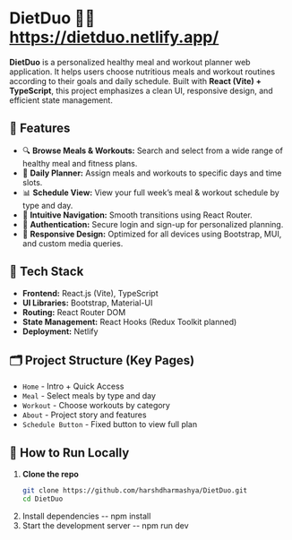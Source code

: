 # DietDuo 🥗💪 https://dietduo.netlify.app/

**DietDuo** is a personalized healthy meal and workout planner web application. It helps users choose nutritious meals and workout routines according to their goals and daily schedule. Built with **React (Vite) + TypeScript**, this project emphasizes a clean UI, responsive design, and efficient state management.

## 🌟 Features

- 🔍 **Browse Meals & Workouts:** Search and select from a wide range of healthy meal and fitness plans.
- 📅 **Daily Planner:** Assign meals and workouts to specific days and time slots.
- 📊 **Schedule View:** View your full week’s meal & workout schedule by type and day.
- 🧭 **Intuitive Navigation:** Smooth transitions using React Router.
- 🔐 **Authentication:** Secure login and sign-up for personalized planning.
- 📱 **Responsive Design:** Optimized for all devices using Bootstrap, MUI, and custom media queries.

## 🧱 Tech Stack

- **Frontend:** React.js (Vite), TypeScript
- **UI Libraries:** Bootstrap, Material-UI
- **Routing:** React Router DOM
- **State Management:** React Hooks (Redux Toolkit planned)
- **Deployment:** Netlify

## 🗂️ Project Structure (Key Pages)

- `Home` - Intro + Quick Access
- `Meal` - Select meals by type and day
- `Workout` - Choose workouts by category
- `About` - Project story and features
- `Schedule Button` - Fixed button to view full plan

## 🚀 How to Run Locally

1. **Clone the repo**
   ```bash
   git clone https://github.com/harshdharmashya/DietDuo.git
   cd DietDuo
2. Install dependencies
   -- npm install
3. Start the development server
   -- npm run dev
